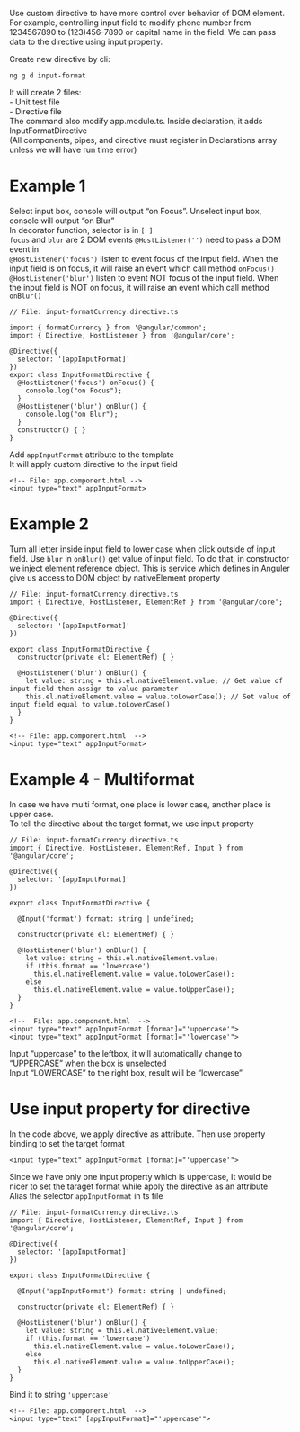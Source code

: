 Use custom directive to have more control over behavior of DOM element. <br>
For example, controlling input field to modify phone number from 1234567890 to (123)456-7890 or capital name in the field.
We can pass data to the directive using input property. <br>
 
Create new directive by cli: 
```
ng g d input-format
```
It will create 2 files: <br>
	- Unit test file <br>
	- Directive file <br>
The command also modify app.module.ts. Inside declaration, it adds InputFormatDirective<br>
(All components, pipes, and directive must register in Declarations array unless we will have run time error)


# Example 1
Select input box, console will output “on Focus”. Unselect input box, console will output “on Blur”<br>
In decorator function, selector is in ```[ ]```<br>
```focus``` and ```blur``` are 2 DOM events
```@HostListener('')``` need to pass a DOM event in<br>
```@HostListener('focus')``` listen to event focus of the input field. When the input field is on focus, it will raise an event which call method ```onFocus()```
```@HostListener('blur')``` listen to event NOT focus of the input field. When the input field is NOT on focus, it will raise an event which call method ```onBlur()```

```
// File: input-formatCurrency.directive.ts 

import { formatCurrency } from '@angular/common';
import { Directive, HostListener } from '@angular/core';

@Directive({
  selector: '[appInputFormat]'
})
export class InputFormatDirective {
  @HostListener('focus') onFocus() {
    console.log("on Focus");
  }
  @HostListener('blur') onBlur() {
    console.log("on Blur");
  }
  constructor() { }
}
```
Add ```appInputFormat``` attribute to the template<br>
It will apply custom directive to the input field

```
<!-- File: app.component.html -->
<input type="text" appInputFormat>
```

# Example 2
Turn all letter inside input field to lower case when click outside of input field.
Use ```blur```
in ```onBlur()``` get value of input field. To do that, in constructor we inject element reference object. This is service which defines in Anguler give us access to DOM object by nativeElement property<br>

```
// File: input-formatCurrency.directive.ts 
import { Directive, HostListener, ElementRef } from '@angular/core';

@Directive({
  selector: '[appInputFormat]'
})

export class InputFormatDirective {
  constructor(private el: ElementRef) { }

  @HostListener('blur') onBlur() {
    let value: string = this.el.nativeElement.value; // Get value of input field then assign to value parameter
    this.el.nativeElement.value = value.toLowerCase(); // Set value of input field equal to value.toLowerCase()
  }
}
```
```
<!-- File: app.component.html  -->
<input type="text" appInputFormat>
```

# Example 4 - Multiformat
In case we have multi format, one place is lower case, another place is upper case. <br>
To tell the directive about the target format, we use input property

```
// File: input-formatCurrency.directive.ts 
import { Directive, HostListener, ElementRef, Input } from '@angular/core';

@Directive({
  selector: '[appInputFormat]'
})

export class InputFormatDirective {
  
  @Input('format') format: string | undefined;

  constructor(private el: ElementRef) { }

  @HostListener('blur') onBlur() {
    let value: string = this.el.nativeElement.value;
    if (this.format == 'lowercase')
      this.el.nativeElement.value = value.toLowerCase();
    else
      this.el.nativeElement.value = value.toUpperCase();
  }
}
```
```
<!--  File: app.component.html  -->
<input type="text" appInputFormat [format]="'uppercase'">
<input type="text" appInputFormat [format]="'lowercase'">
```
Input “uppercase” to the leftbox, it will automatically change to “UPPERCASE” when the box is unselected <br>
Input “LOWERCASE” to the right box, result will be “lowercase”

# Use input property for directive
In the code above, we apply directive as attribute. Then use property binding to set the target format
```
<input type="text" appInputFormat [format]="'uppercase'">
```
Since we have only one input property which is uppercase, It would be nicer to set the taraget format while apply the directive as an attribute<br>
Alias the selector ```appInputFormat``` in ts file
```
// File: input-formatCurrency.directive.ts 
import { Directive, HostListener, ElementRef, Input } from '@angular/core';

@Directive({
  selector: '[appInputFormat]'
})

export class InputFormatDirective {
  
  @Input('appInputFormat') format: string | undefined;

  constructor(private el: ElementRef) { }

  @HostListener('blur') onBlur() {
    let value: string = this.el.nativeElement.value;
    if (this.format == 'lowercase')
      this.el.nativeElement.value = value.toLowerCase();
    else
      this.el.nativeElement.value = value.toUpperCase();
  }
}
```
Bind it to string ```'uppercase'```
```
<!-- File: app.component.html  -->
<input type="text" [appInputFormat]="'uppercase'">
```

